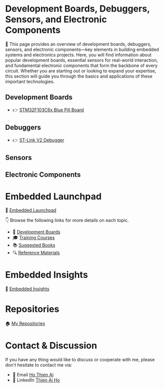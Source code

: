 
# Development Boards, Debuggers, Sensors, and Electronic Components

🚀 This page provides an overview of development boards, debuggers, sensors, and electronic components—key elements in building embedded systems and electronics projects. Here, you will find information about popular development boards, essential sensors for real-world interaction, and fundamental electronic components that form the backbone of every circuit. Whether you are starting out or looking to expand your expertise, this section will guide you through the basics and applications of these important technologies.


## Development Boards
- 👉 [STM32F103C6x Blue Pill Board](/development-boards/dev-boards/stm32f103-blue-pill/)

## Debuggers
- 👉 [ST-Link V2 Debugger](/development-boards/debuggers/stlink-v2-debugger/)

## Sensors

## Electronic Components

# Embedded Launchpad
🚀 [Embedded Launchpad](/)

👇 Browse the following links for more details on each topic.
- 🔨 [ Development Boards](/development-boards/)
- 🎓 [Training Courses](/training-courses/)
- 📚 [Suggested Books](/suggested-books/)
- 🔍 [Reference Materials](/referrence-materials/)

# Embedded Insights
🔑 [Embedded Insights](https://github.com/ai-ho/embedded-insights)

# Repositories
🏠 [My Repositories](https://github.com/ai-ho)

# Contact & Discussion
If you have any thing would like to discuss or cooperate with me, please don't hesitate to contact me via:
- 📧 Email [Ho Thien Ai](mailto:thienaiho95@gmail.com)
- 💼 LinkedIn [Thien Ai Ho](https://www.linkedin.com/in/thien-ai-ho/)
